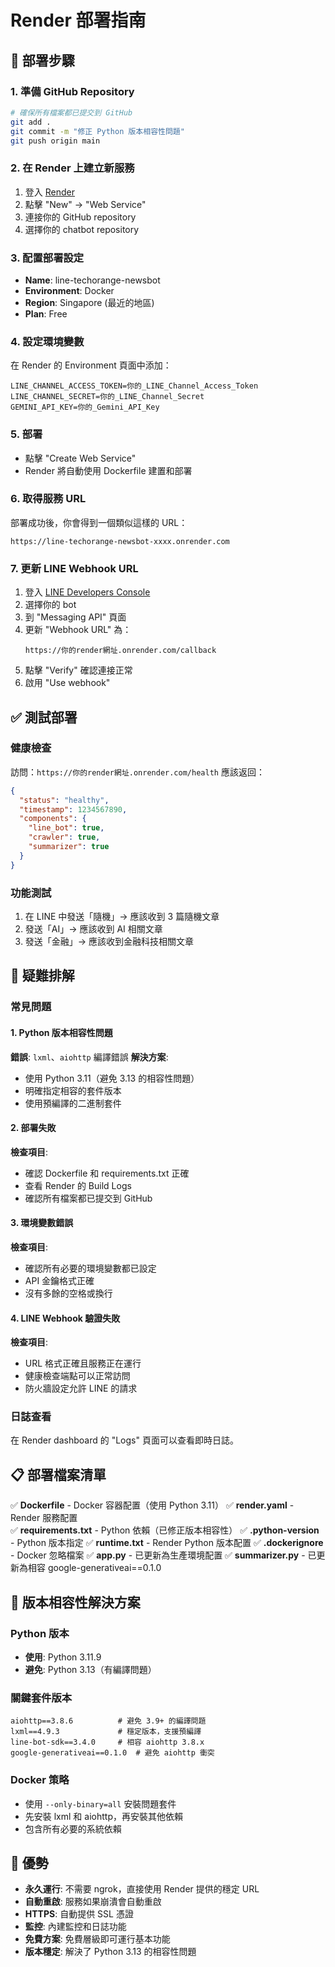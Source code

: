 # Render 部署指南

## 🚀 部署步驟

### 1. 準備 GitHub Repository
```bash
# 確保所有檔案都已提交到 GitHub
git add .
git commit -m "修正 Python 版本相容性問題"
git push origin main
```

### 2. 在 Render 上建立新服務
1. 登入 [Render](https://render.com)
2. 點擊 "New" → "Web Service"
3. 連接你的 GitHub repository
4. 選擇你的 chatbot repository

### 3. 配置部署設定
- **Name**: line-techorange-newsbot
- **Environment**: Docker
- **Region**: Singapore (最近的地區)
- **Plan**: Free

### 4. 設定環境變數
在 Render 的 Environment 頁面中添加：

```
LINE_CHANNEL_ACCESS_TOKEN=你的_LINE_Channel_Access_Token
LINE_CHANNEL_SECRET=你的_LINE_Channel_Secret  
GEMINI_API_KEY=你的_Gemini_API_Key
```

### 5. 部署
- 點擊 "Create Web Service"
- Render 將自動使用 Dockerfile 建置和部署

### 6. 取得服務 URL
部署成功後，你會得到一個類似這樣的 URL：
```
https://line-techorange-newsbot-xxxx.onrender.com
```

### 7. 更新 LINE Webhook URL
1. 登入 [LINE Developers Console](https://developers.line.biz/)
2. 選擇你的 bot
3. 到 "Messaging API" 頁面
4. 更新 "Webhook URL" 為：
   ```
   https://你的render網址.onrender.com/callback
   ```
5. 點擊 "Verify" 確認連接正常
6. 啟用 "Use webhook"

## ✅ 測試部署

### 健康檢查
訪問：`https://你的render網址.onrender.com/health`
應該返回：
```json
{
  "status": "healthy",
  "timestamp": 1234567890,
  "components": {
    "line_bot": true,
    "crawler": true,
    "summarizer": true
  }
}
```

### 功能測試
1. 在 LINE 中發送「隨機」→ 應該收到 3 篇隨機文章
2. 發送「AI」→ 應該收到 AI 相關文章
3. 發送「金融」→ 應該收到金融科技相關文章

## 🔧 疑難排解

### 常見問題

#### 1. Python 版本相容性問題
**錯誤**: `lxml`、`aiohttp` 編譯錯誤
**解決方案**: 
- 使用 Python 3.11（避免 3.13 的相容性問題）
- 明確指定相容的套件版本
- 使用預編譯的二進制套件

#### 2. 部署失敗
**檢查項目**:
- 確認 Dockerfile 和 requirements.txt 正確
- 查看 Render 的 Build Logs
- 確認所有檔案都已提交到 GitHub

#### 3. 環境變數錯誤
**檢查項目**:
- 確認所有必要的環境變數都已設定
- API 金鑰格式正確
- 沒有多餘的空格或換行

#### 4. LINE Webhook 驗證失敗
**檢查項目**:
- URL 格式正確且服務正在運行
- 健康檢查端點可以正常訪問
- 防火牆設定允許 LINE 的請求

### 日誌查看
在 Render dashboard 的 "Logs" 頁面可以查看即時日誌。

## 📋 部署檔案清單

✅ **Dockerfile** - Docker 容器配置（使用 Python 3.11）
✅ **render.yaml** - Render 服務配置  
✅ **requirements.txt** - Python 依賴（已修正版本相容性）
✅ **.python-version** - Python 版本指定
✅ **runtime.txt** - Render Python 版本配置
✅ **.dockerignore** - Docker 忽略檔案
✅ **app.py** - 已更新為生產環境配置
✅ **summarizer.py** - 已更新為相容 google-generativeai==0.1.0

## 🎯 版本相容性解決方案

### Python 版本
- **使用**: Python 3.11.9
- **避免**: Python 3.13（有編譯問題）

### 關鍵套件版本
```
aiohttp==3.8.6          # 避免 3.9+ 的編譯問題
lxml==4.9.3             # 穩定版本，支援預編譯
line-bot-sdk==3.4.0     # 相容 aiohttp 3.8.x
google-generativeai==0.1.0  # 避免 aiohttp 衝突
```

### Docker 策略
- 使用 `--only-binary=all` 安裝問題套件
- 先安裝 lxml 和 aiohttp，再安裝其他依賴
- 包含所有必要的系統依賴

## 🚀 優勢

- **永久運行**: 不需要 ngrok，直接使用 Render 提供的穩定 URL
- **自動重啟**: 服務如果崩潰會自動重啟
- **HTTPS**: 自動提供 SSL 憑證
- **監控**: 內建監控和日誌功能
- **免費方案**: 免費層級即可運行基本功能
- **版本穩定**: 解決了 Python 3.13 的相容性問題
